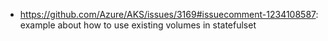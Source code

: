 - https://github.com/Azure/AKS/issues/3169#issuecomment-1234108587: example about how to use existing volumes in statefulset
